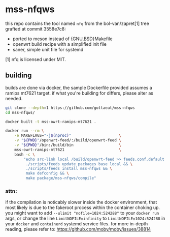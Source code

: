 # mss-nfqws
this repo contains the tool named `nfq` from the bol-van/zapret[1] tree grafted
at commit 3558e7c8:
- ported to meson instead of {GNU,BSD}Makefile
- openwrt build recipe with a simplified init file
- saner, simple unit file for systemd

[1] nfq is licensed under MIT.

## building
builds are done via docker, the sample Dockerfile provided assumes a ramips
mt7621 target. if what you're building for differs, please alter as needed.

```sh
git clone --depth=1 https://github.com/gottaeat/mss-nfqws
cd mss-nfqws/

docker built -t mss-owrt-ramips-mt7621 .

docker run --rm \
    -e MAKEFLAGS="-j$(nproc)"                     \
    -v "${PWD}"/openwrt-feed/:/build/openwrt-feed \
    -v "${PWD}"/bin:/build/bin                    \
    mss-owrt-ramips-mt7621                        \
    bash -c \
        "echo src-link local /build/openwrt-feed >> feeds.conf.default && \
         ./scripts/feeds update packages base local && \
         ./scripts/feeds install mss-nfqws && \
         make defconfig && \
         make package/mss-nfqws/compile"
```

### attn:
if the compilation is noticably slower inside the docker environment, that most
likely is due to the fakeroot process within the container choking up. you might
want to add `--ulimit "nofile=1024:524288"` to your `docker run` args, or change
the line `LimitNOFILE=infinity` to `LimitNOFILE=1024:524288` in your `docker`
and `containerd` systemd service files. for more in-depth reading, please refer
to: https://github.com/moby/moby/issues/38814
